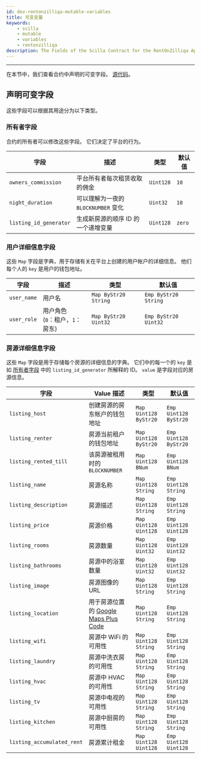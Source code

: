 ```yaml
---
id: dev-rentonzilliqa-mutable-variables
title: 可变变量
keywords:
    - scilla
    - mutable
    - variables
    - rentonzilliqa
description: The Fields of the Scilla Contract for the RentOnZilliqa Application
---
```


---

在本节中，我们查看合约中声明的可变字段。 [源代码](https://github.com/Quinence/zilliqa-fullstack-app-rentOnZilliqa/blob/main/src/scilla/RentOnZilliqa.scilla)。

## 声明可变字段

这些字段可以根据其用途分为以下类型。

### 所有者字段

合约的所有者可以修改这些字段。 它们决定了平台的行为。

| 字段                  | 描述                                                                | 类型      | 默认值 |
| ---------------------- | -------------------------------------------------------------------------- | --------- | ------------- |
| `owners_commission` | 平台所有者每次租赁收取的佣金 | `Uint128` | `10` |
| `night_duration` | 可以理解为一夜的 `BLOCKNUMBER` 变化 | `Uint32` | `10` |
| `listing_id_generator` | 生成新房源的顺序 ID 的一个递增变量 | `Uint128` | `zero` |

### 用户详细信息字段

这些 `Map` 字段是字典，用于存储有关在平台上创建的用户帐户的详细信息。 他们每个人的 `key` 是用户的钱包地址。

| 字段       | 描述                                       | 类型                 | 默认值        |
| ----------- | ------------------------------------------------- | -------------------- | -------------------- |
| `user_name` | 用户名                           | `Map ByStr20 String` | `Emp ByStr20 String` |
| `user_role` | 用户角色<br/>(`0`：租户，`1`：房东) | `Map ByStr20 Uint32` | `Emp ByStr20 Uint32` |

### 房源详细信息字段

这些 `Map` 字段是用于存储每个房源的详细信息的字典。 它们中的每一个的 `key` 是如 [所有者字段](#owner-fields) 中的 `listing_id_generator` 所解释的 ID。 `value` 是字段对应的房源信息。

| 字段                      | Value 描述                                                                             | 类型                  | 默认值         |
| -------------------------- | --------------------------------------------------------------------------------------------- | --------------------- | --------------------- |
| `listing_host`             | 创建房源的房东帐户的钱包地址                             | `Map Uint128 ByStr20` | `Emp Uint128 ByStr20` |
| `listing_renter`           | 房源当前租户的钱包地址                                     | `Map Uint128 ByStr20` | `Emp Uint128 ByStr20` |
| `listing_rented_till`      | 该房源被租用时的 `BLOCKNUMBER`                                          | `Map Uint128 BNum`    | `Emp Uint128 BNum`    |
| `listing_name`             | 房源名称                                                                      | `Map Uint128 String`  | `Emp Uint128 String`  |
| `listing_description`      | 房源描述                                                               | `Map Uint128 String`  | `Emp Uint128 String`  |
| `listing_price`            | 房源价格                                                                      | `Map Uint128 Uint128` | `Emp Uint128 Uint128` |
| `listing_rooms`            | 房源数量                                                           | `Map Uint128 Uint32`  | `Emp Uint128 Uint32`  |
| `listing_bathrooms`        | 房源中的浴室数量                                                       | `Map Uint128 Uint32`  | `Emp Uint128 Uint32`  |
| `listing_image`            | 房源图像的 URL                                                              | `Map Uint128 String`  | `Emp Uint128 String`  |
| `listing_location`         | 用于房源位置的 [Google Maps Plus Code](https://maps.google.com/pluscodes/) | `Map Uint128 String`  | `Emp Uint128 String`  |
| `listing_wifi`             | 房源中 WiFi 的可用性                                                       | `Map Uint128 String`  | `Emp Uint128 String`  |
| `listing_laundry`          | 房源中洗衣房的可用性                                                  | `Map Uint128 String`  | `Emp Uint128 String`  |
| `listing_hvac`             | 房源中 HVAC 的可用性                                                    | `Map Uint128 String`  | `Emp Uint128 String`  |
| `listing_tv`               | 房源中电视的可用性                                                      | `Map Uint128 String`  | `Emp Uint128 String`  |
| `listing_kitchen`          | 房源中厨房的可用性                                                 | `Map Uint128 String`  | `Emp Uint128 String`  |
| `listing_accumulated_rent` | 房源累计租金                                                          | `Map Uint128 Uint128` | `Emp Uint128 Uint128` |
